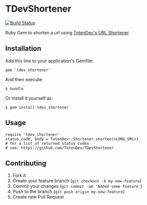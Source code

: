 # TDevShortener

[![Build Status](https://secure.travis-ci.org/mtrovilho/TDevShortener-LibRuby.png?branch=master)](http://travis-ci.org/mtrovilho/TDevShortener-LibRuby)

Ruby Gem to shorten a url using [TotenDev's URL Shortener](https://github.com/TotenDev/TDevShortener)

## Installation

Add this line to your application's Gemfile:

    gem 'tdev_shortener'

And then execute:

    $ bundle

Or install it yourself as:

    $ gem install tdev_shortener

## Usage

    require 'tdev_shortener'
    status_code, body = TotenDev::Shortener.shorten(<LONG_URL>)
    # for a list of returned status codes
    # see: https://github.com/TotenDev/TDevShortener

## Contributing

1. Fork it
2. Create your feature branch (`git checkout -b my-new-feature`)
3. Commit your changes (`git commit -am 'Added some feature'`)
4. Push to the branch (`git push origin my-new-feature`)
5. Create new Pull Request
